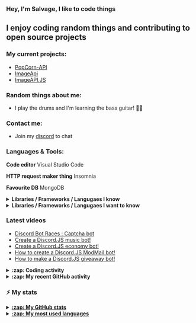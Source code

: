 ### Hey, I'm Salvage, I like to code things

## I enjoy coding random things and contributing to open source projects

### My current projects:
* [PopCorn-API](https://popcorn-backend.herokuapp.com)
* [ImageApi](https://image-api-2.glitch.me)
* [ImageAPI.JS](https://npm.im/imageapi.js)

### Random things about me:
* I play the drums and I'm learning the bass guitar! 🥁🎸

### Contact me:
* Join my [discord](https://discord.gg/3ucGCpa) to chat

### Languages & Tools:
**Code editor** Visual Studio Code

**HTTP request maker thing** Insomnia

**Favourite DB** MongoDB

<details>
<summary><b>Libraries / Frameworks / Langugaes I know</b></summary>

* ExpressJS
* NodeJS
* VueJS
* React
* Docker
* MongoDB

</details>

<details>
<summary><b>Libraries / Frameworks / Langugaes I want to know</b></summary>

* Rust
* Gatsby
* Koa
* Klasa
* GraphQL

</details>

### Latest videos
<!-- YOUTUBE:START -->
- [Discord Bot Races : Captcha bot](https://www.youtube.com/watch?v=EJpT63AWFZA)
- [Create a Discord.JS music bot!](https://www.youtube.com/watch?v=LeH2R-UIx0s)
- [Create a Discord.JS economy bot!](https://www.youtube.com/watch?v=SMOzHrteCcM)
- [How to create a Discord.JS ModMail bot!](https://www.youtube.com/watch?v=FfuTv2ZHx24)
- [How to make a Discord.JS giveaway bot!](https://www.youtube.com/watch?v=1yMM8NwhOhY)
<!-- YOUTUBE:END -->

<details>
<summary><b>:zap: Coding activity</b></summary>

<!-- waka-box start -->
📊 Weekly development breakdown
```text
TypeScript 🕓 10h29m ██████████▉░░░░░░░░░░░░░░░░ 40.5%
JSON       🕓 4h28m  ████▋░░░░░░░░░░░░░░░░░░░░░░ 17.3%
YAML       🕓 4h18m  ████▌░░░░░░░░░░░░░░░░░░░░░░ 16.7%
JavaScript 🕓 3h39m  ███▊░░░░░░░░░░░░░░░░░░░░░░░ 14.2%
Markdown   🕓 1h26m  █▌░░░░░░░░░░░░░░░░░░░░░░░░░  5.6%
```
<!-- Powered by https://github.com/YouEclipse/waka-box-go . -->
<!-- waka-box end -->
</details>

<details>
<summary><b>:zap: My recent GitHub activity</b></summary>

<!--START_SECTION:activity-->
1. 🎉 Merged PR [#1](https://github.com//Milo123459/activity-box/pull/1) in [Milo123459/activity-box](https://github.com//Milo123459/activity-box)
2. 🗣 Commented on [#136](https://github.com//timocov/dts-bundle-generator/issues/136) in [timocov/dts-bundle-generator](https://github.com//timocov/dts-bundle-generator)
3. 🗣 Commented on [#136](https://github.com//timocov/dts-bundle-generator/issues/136) in [timocov/dts-bundle-generator](https://github.com//timocov/dts-bundle-generator)
4. ❗️ Opened issue [#136](https://github.com//timocov/dts-bundle-generator/issues/136) in [timocov/dts-bundle-generator](https://github.com//timocov/dts-bundle-generator)
5. ❗️ Opened issue [#40543](https://github.com//microsoft/TypeScript/issues/40543) in [microsoft/TypeScript](https://github.com//microsoft/TypeScript)
<!--END_SECTION:activity-->

</details>

### :zap: My stats
<details>
<summary><u><b>:zap: My GitHub stats</b></u></summary>
<a href="https://github.com/anuraghazra/github-readme-stats">
  <img align="center" src="https://github-readme-stats.vercel.app/api?username=Milo123459&show_icons=true&include_all_commits=true&theme=radical" alt="Salvage's github stats" />
</a>
</details>

<details>
<summary><u><b>:zap: My most used languages</b></u></summary>
<a href="https://github.com/anuraghazra/github-readme-stats">
  <!-- Change the `github-readme-stats.anuraghazra1.vercel.app` to `github-readme-stats.vercel.app`  -->
  <img align="center" src="https://github-readme-stats.vercel.app/api/top-langs/?username=Milo123459&layout=compact&theme=radical" />
</a>
</details>